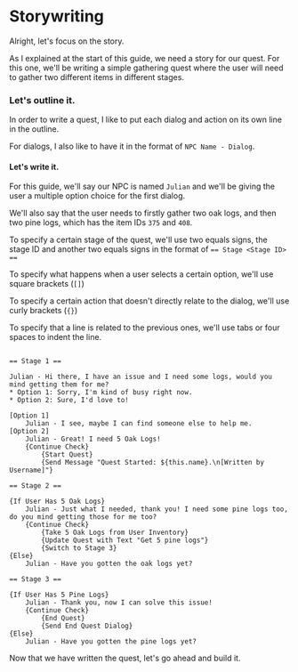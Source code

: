 # Storywriting

Alright, let's focus on the story.

As I explained at the start of this guide, we need a story for our quest. For this one, we'll be writing a simple gathering quest where the user will need to gather two different items in different stages.

### Let's outline it.

In order to write a quest, I like to put each dialog and action on its own line in the outline.

For dialogs, I also like to have it in the format of `NPC Name - Dialog`.

#### Let's write it.

For this guide, we'll say our NPC is named `Julian` and we'll be giving the user a multiple option choice for the first dialog.

We'll also say that the user needs to firstly gather two oak logs, and then two pine logs, which has the item IDs `375` and `408`.

To specify a certain stage of the quest, we'll use two equals signs, the stage ID and another two equals signs in the format of `== Stage <Stage ID> ==`

To specify what happens when a user selects a certain option, we'll use square brackets (`[]`)

To specify a certain action that doesn't directly relate to the dialog, we'll use curly brackets (`{}`)

To specify that a line is related to the previous ones, we'll use tabs or four spaces to indent the line.

```

== Stage 1 ==

Julian - Hi there, I have an issue and I need some logs, would you mind getting them for me?
* Option 1: Sorry, I'm kind of busy right now.
* Option 2: Sure, I'd love to!

[Option 1]
	Julian - I see, maybe I can find someone else to help me.
[Option 2]
	Julian - Great! I need 5 Oak Logs!
	{Continue Check}
    	{Start Quest}
        {Send Message "Quest Started: ${this.name}.\n[Written by Username]"}
       
== Stage 2 ==

{If User Has 5 Oak Logs}
	Julian - Just what I needed, thank you! I need some pine logs too, do you mind getting those for me too?
    {Continue Check}
    	{Take 5 Oak Logs from User Inventory}
    	{Update Quest with Text "Get 5 pine logs"}
        {Switch to Stage 3}
{Else}
	Julian - Have you gotten the oak logs yet?
    
== Stage 3 ==

{If User Has 5 Pine Logs}
	Julian - Thank you, now I can solve this issue!
    {Continue Check}
    	{End Quest}
        {Send End Quest Dialog}
{Else}
	Julian - Have you gotten the pine logs yet?
```

Now that we have written the quest, let's go ahead and build it.